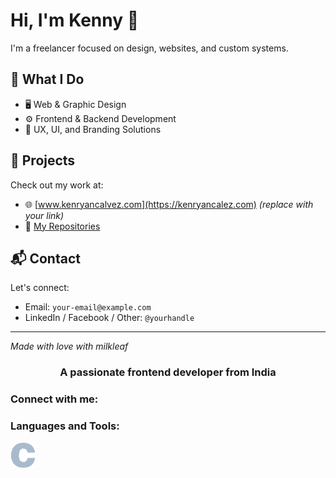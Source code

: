 # Hi, I'm Kenny 👋

I'm a freelancer focused on design, websites, and custom systems.

## 🚀 What I Do

- 🖥️ Web & Graphic Design
- ⚙️ Frontend & Backend Development
- 🧠 UX, UI, and Branding Solutions

## 💼 Projects

Check out my work at:
- 🌐 [www.kenryancalvez.com](https://kenryancalez.com) *(replace with your link)*
- 📂 [My Repositories](https://github.com/leafykenny?tab=repositories)

## 📬 Contact

Let's connect:
- Email: `your-email@example.com`
- LinkedIn / Facebook / Other: `@yourhandle`

---

*Made with love with milkleaf*

<h3 align="center">A passionate frontend developer from India</h3>

<h3 align="left">Connect with me:</h3>
<p align="left">
</p>

<h3 align="left">Languages and Tools:</h3>
<p align="left"> <a href="https://www.cprogramming.com/" target="_blank" rel="noreferrer"> <img src="https://raw.githubusercontent.com/devicons/devicon/master/icons/c/c-original.svg" alt="c" width="40" height="40"/> </a> </p>
